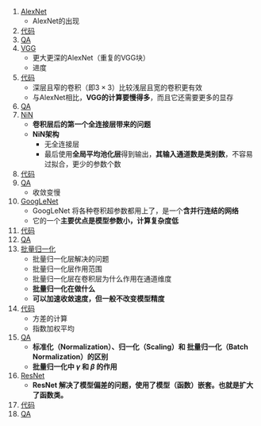 1. [AlexNet](1.AlexNet.ipynb)
    - AlexNet的出现
2. [代码](2.代码.ipynb)
3. [QA](3.QA.ipynb)
4. [VGG](4.VGG.ipynb)
    - 更大更深的AlexNet（重复的VGG块）
    - 进度
5. [代码](5.代码.ipynb)
    - 深层且窄的卷积（即$3 \times 3$）比较浅层且宽的卷积更有效
    - 与AlexNet相比，**VGG的计算要慢得多**，而且它还需要更多的显存
6. [QA](6.QA.ipynb)
7. [NiN](7.NiN.ipynb)
    - **卷积层后的第一个全连接层带来的问题**
    -  **NiN架构**
        - 无全连接层
        - 最后使用**全局平均池化层**得到输出，**其输入通道数是类别数**，不容易过拟合，更少的参数个数
8. [代码](8.代码.ipynb)
9. [QA](9.QA.ipynb)
    - 收敛变慢
10. [GoogLeNet](10.GoogLeNet.ipynb)
    - GoogLeNet 将各种卷积超参数都用上了，是一个**含并行连结的网络**
    - 它的一个**主要优点是模型参数小，计算复杂度低**
11. [代码](11.代码.ipynb)
12. [QA](12.QA.ipynb)
13. [批量归一化](13.批量归一化.ipynb)
    - 批量归一化层解决的问题
    - 批量归一化层作用范围
    - 批量归一化层在卷积层为什么作用在通道维度
    - **批量归一化在做什么**
    - **可以加速收敛速度，但一般不改变模型精度**
14. [代码](14.代码.ipynb)
    - 方差的计算
    - 指数加权平均
15. [QA](15.QA.ipynb)
    - **标准化（Normalization）、归一化（Scaling）和 批量归一化（Batch Normalization）的区别**
    - **批量归一化中 $\gamma$ 和 $\beta$ 的作用**
16. [ResNet](16.ResNet.ipynb)
    - **ResNet 解决了模型偏差的问题，使用了模型（函数）嵌套。也就是扩大了函数类。**
17. [代码](17.代码.ipynb)
18. [QA](18.QA.ipynb)